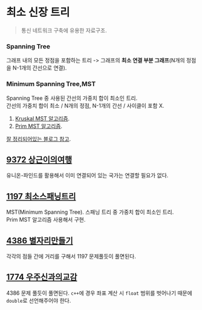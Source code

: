 # 최소 신장 트리
> 통신 네트워크 구축에 유용한 자료구조. 
### Spanning Tree  
그래프 내의 모든 정점을 포함하는 트리 -> 그래프의 **최소 연결 부분 그래프**(N개의 정점을 N-1개의 간선으로 연결).  

### Minimum Spanning Tree,MST
Spanning Tree 중 사용된 간선의 가중치 합이 최소인 트리.  
간선의 가중치 합이 최소 / N개의 정점, N-1개의 간선 / 사이클이 포함 X.  
1. [Kruskal MST 알고리즘](https://gmlwjd9405.github.io/2018/08/29/algorithm-kruskal-mst.html).  
2. [Prim MST 알고리즘](https://gmlwjd9405.github.io/2018/08/30/algorithm-prim-mst.html).  

[잘 정리되어있는 블로그 참고](https://gmlwjd9405.github.io/2018/08/28/algorithm-mst.html).  

## [9372 상근이의여행](./9372_상근이의여행.py)
유니온-파인드를 활용해서 이미 연결되어 있는 국가는 연결할 필요가 없다.  

## [1197 최소스패닝트리](./1197_최소스패닝트리.py)
MST(Minimum Spanning Tree). 스패닝 트리 중 가중치 합이 최소인 트리.  
Prim MST 알고리즘 사용해서 구현.  

## [4386 별자리만들기](./4386_별자리만들기.py)
각각의 점들 간에 거리를 구해서 1197 문제풀듯이 풀면된다.  

## [1774 우주신과의교감](./1774_우주신과의교감.py)
4386 문제 풀듯이 풀면된다.
`c++`에 경우 좌표 계산 시 `float` 범위를 벗어나기 때문에 `double`로 선언해주어야 한다.  